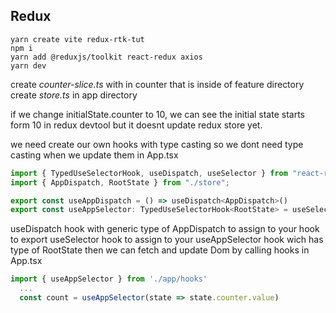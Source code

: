 ## Redux

```console
yarn create vite redux-rtk-tut
npm i
yarn add @reduxjs/toolkit react-redux axios
yarn dev
```

create _counter-slice.ts_ with in counter that is inside of feature directory
create _store.ts_ in app directory

if we change initialState.counter to 10, we can see the initial state starts form 10 in redux devtool but it doesnt update redux store yet.

we need create our own hooks with type casting so we dont need type casting when we update them in App.tsx

```javascript
import { TypedUseSelectorHook, useDispatch, useSelector } from "react-redux";
import { AppDispatch, RootState } from "./store";

export const useAppDispatch = () => useDispatch<AppDispatch>()
export const useAppSelector: TypedUseSelectorHook<RootState> = useSelector;
```

useDispatch hook with generic type of AppDispatch to assign to your hook to export
useSelector hook to assign to your useAppSelector hook wich has type of RootState
then we can fetch and update Dom by calling hooks in App.tsx

```javascript
import { useAppSelector } from './app/hooks'
  ...
  const count = useAppSelector(state => state.counter.value)
```
